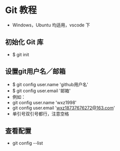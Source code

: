 # Git 教程

- Windows，Ubuntu 均适用，vscode 下

## 初始化 Git 库

- $ git init

## 设置git用户名／邮箱

- $ git config user.name 'github用户名'
- $ git config user.email '邮箱'
- 例如：
- git config user.name 'wxz1998'
- git config user.email 'wxz18737676272@163.com'
- 单引号双引号都行，注意空格

## 查看配置

- git config --list

